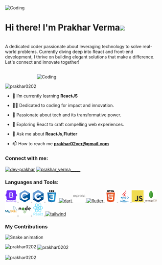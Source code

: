 <img align="center" width=2000  alt="Coding" src="https://miro.medium.com/v2/resize:fit:1400/1*IPZto_chtq-97A2J7gKjLA.gif">

  <br>
<h1>Hi there! I'm Prakhar Verma<img src="https://user-images.githubusercontent.com/18350557/176309783-0785949b-9127-417c-8b55-ab5a4333674e.gif"></h1>
<br>
 A dedicated coder passionate about leveraging technology to solve real-world problems. Currently diving deep into React and front-end development, I thrive on building elegant solutions that make a difference. Let's connect and innovate together! 
    <br><br>

<img align="right" alt="Coding" width=400 src="https://encrypted-tbn0.gstatic.com/images?q=tbn:ANd9GcT8MV46QbiWWP-WTLdXj_6fZUxPL9pm1WcTvg&s">   <br>

<p align="left"> <img src="https://komarev.com/ghpvc/?username=prakhar0202&label=Profile%20views&color=0e75b6&style=flat" alt="prakhar0202" /> </p>

- 🌱 I’m currently learning **ReactJS**

- 👨‍💻 Dedicated to coding for impact and innovation.

- 🔧 Passionate about tech and its transformative power.

- 🔎 Exploring React to craft compelling web experiences.

- 💬 Ask me about **ReactJs,Flutter**

- 📫 How to reach me **prakhar02ver@gmail.com**

<h3 align="left">Connect with me:</h3>
<p align="left">
<a href="https://dev.to/dev-prakhar" target="blank"><img align="center" src="https://raw.githubusercontent.com/rahuldkjain/github-profile-readme-generator/master/src/images/icons/Social/devto.svg" alt="dev-prakhar" height="30" width="40" /></a>
  <a href="https://instagram.com/prakhar_verma_____" target="blank"><img align="center" src="https://raw.githubusercontent.com/rahuldkjain/github-profile-readme-generator/master/src/images/icons/Social/instagram.svg" alt="prakhar_verma_____" height="30" width="40" /></a>
</p>

<h3 align="left">Languages and Tools:</h3>
<p align="left"> <a href="https://getbootstrap.com" target="_blank" rel="noreferrer"> <img src="https://raw.githubusercontent.com/devicons/devicon/master/icons/bootstrap/bootstrap-plain-wordmark.svg" alt="bootstrap" width="40" height="40"/> </a> <a href="https://www.cprogramming.com/" target="_blank" rel="noreferrer"> <img src="https://raw.githubusercontent.com/devicons/devicon/master/icons/c/c-original.svg" alt="c" width="40" height="40"/> </a> <a href="https://www.w3schools.com/cpp/" target="_blank" rel="noreferrer"> <img src="https://raw.githubusercontent.com/devicons/devicon/master/icons/cplusplus/cplusplus-original.svg" alt="cplusplus" width="40" height="40"/> </a> <a href="https://www.w3schools.com/css/" target="_blank" rel="noreferrer"> <img src="https://raw.githubusercontent.com/devicons/devicon/master/icons/css3/css3-original-wordmark.svg" alt="css3" width="40" height="40"/> </a> <a href="https://dart.dev" target="_blank" rel="noreferrer"> <img src="https://www.vectorlogo.zone/logos/dartlang/dartlang-icon.svg" alt="dart" width="40" height="40"/> </a> <a href="https://expressjs.com" target="_blank" rel="noreferrer"> <img src="https://raw.githubusercontent.com/devicons/devicon/master/icons/express/express-original-wordmark.svg" alt="express" width="40" height="40"/> </a> <a href="https://flutter.dev" target="_blank" rel="noreferrer"> <img src="https://www.vectorlogo.zone/logos/flutterio/flutterio-icon.svg" alt="flutter" width="40" height="40"/> </a> <a href="https://www.w3.org/html/" target="_blank" rel="noreferrer"> <img src="https://raw.githubusercontent.com/devicons/devicon/master/icons/html5/html5-original-wordmark.svg" alt="html5" width="40" height="40"/> </a> <a href="https://www.java.com" target="_blank" rel="noreferrer"> <img src="https://raw.githubusercontent.com/devicons/devicon/master/icons/java/java-original.svg" alt="java" width="40" height="40"/> </a> <a href="https://developer.mozilla.org/en-US/docs/Web/JavaScript" target="_blank" rel="noreferrer"> <img src="https://raw.githubusercontent.com/devicons/devicon/master/icons/javascript/javascript-original.svg" alt="javascript" width="40" height="40"/> </a> <a href="https://www.mongodb.com/" target="_blank" rel="noreferrer"> <img src="https://raw.githubusercontent.com/devicons/devicon/master/icons/mongodb/mongodb-original-wordmark.svg" alt="mongodb" width="40" height="40"/> </a> <a href="https://www.mysql.com/" target="_blank" rel="noreferrer"> <img src="https://raw.githubusercontent.com/devicons/devicon/master/icons/mysql/mysql-original-wordmark.svg" alt="mysql" width="40" height="40"/> </a> <a href="https://nodejs.org" target="_blank" rel="noreferrer"> <img src="https://raw.githubusercontent.com/devicons/devicon/master/icons/nodejs/nodejs-original-wordmark.svg" alt="nodejs" width="40" height="40"/> </a> <a href="https://reactjs.org/" target="_blank" rel="noreferrer"> <img src="https://raw.githubusercontent.com/devicons/devicon/master/icons/react/react-original-wordmark.svg" alt="react" width="40" height="40"/> </a> <a href="https://tailwindcss.com/" target="_blank" rel="noreferrer"> <img src="https://www.vectorlogo.zone/logos/tailwindcss/tailwindcss-icon.svg" alt="tailwind" width="40" height="40"/> </a> </p>

<h3 align="left">My Contributions</h3>

<!-- 贪吃蛇代码贡献图 -->
<!-- <p align="center"><img src="https://cdn.jsdelivr.net/gh/Zakkoree/Zakkoree/assets/github-contribution-grid-snake.svg"/></p> -->
![Snake animation](https://cdn.jsdelivr.net/gh/Zakkoree/Zakkoree/assets/github-contribution-grid-snake.svg)

<p><img align="left" src="https://github-readme-stats.vercel.app/api/top-langs?username=prakhar0202&show_icons=true&locale=en&layout=compact" alt="prakhar0202" /></p>

<p>&nbsp;<img align="center" src="https://github-readme-stats.vercel.app/api?username=prakhar0202&show_icons=true&locale=en" alt="prakhar0202" /></p>

<p><img align="center" src="https://github-readme-streak-stats.herokuapp.com/?user=prakhar0202&" alt="prakhar0202" /></p>

